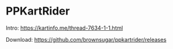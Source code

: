 # PPKartRider

Intro: https://kartinfo.me/thread-7634-1-1.html

Download: https://github.com/brownsugar/ppkartrider/releases
